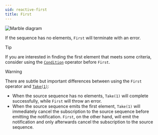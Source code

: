 ```yaml
---
uid: reactive-first
title: First
---
```


![Marble diagram](~/images/reactive-first.svg)

If the sequence has no elements, `First` will terminate with an error.

> [!Tip]
> If you are interested in finding the first element that meets some criteria, consider using the [`Condition`](xref:Bonsai.Reactive.Condition) operator before `First`.

> [!Warning]
> There are subtle but important differences between using the `First` operator and [`Take(1)`](xref:Bonsai.Reactive.Take):
>   - When the source sequence has no elements, `Take(1)` will complete successfully, while `First` will throw an error.
>   - When the source sequence emits the first element, `Take(1)` will immediately cancel the subscription to the source sequence before emitting the notification. `First`, on the other hand, will emit the notification and only afterwards cancel the subscription to the source sequence.
